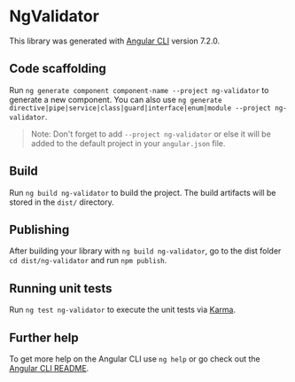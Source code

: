 # NgValidator

This library was generated with [Angular CLI](https://github.com/angular/angular-cli) version 7.2.0.

## Code scaffolding

Run `ng generate component component-name --project ng-validator` to generate a new component. You can also use `ng generate directive|pipe|service|class|guard|interface|enum|module --project ng-validator`.
> Note: Don't forget to add `--project ng-validator` or else it will be added to the default project in your `angular.json` file. 

## Build

Run `ng build ng-validator` to build the project. The build artifacts will be stored in the `dist/` directory.

## Publishing

After building your library with `ng build ng-validator`, go to the dist folder `cd dist/ng-validator` and run `npm publish`.

## Running unit tests

Run `ng test ng-validator` to execute the unit tests via [Karma](https://karma-runner.github.io).

## Further help

To get more help on the Angular CLI use `ng help` or go check out the [Angular CLI README](https://github.com/angular/angular-cli/blob/master/README.md).

